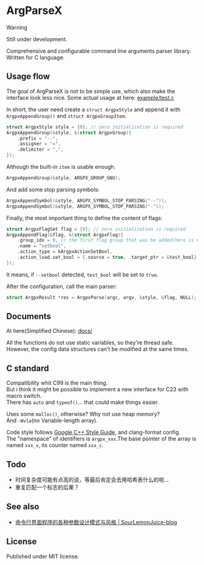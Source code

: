 # ArgParseX

> [!WARNING]
> Still under development.

Comprehensive and configurable command line arguments parser library.\
Written for C language.

## Usage flow

The goal of ArgParseX is not to be simple use, which also make the interface look less nice. Some actual usage at here: [example/test.c](example/test.c)

In short, the user need create a `struct ArgpxStyle` and append it with `ArgpxAppendGroup()` and `struct ArgpxGroupItem`.

```c
struct ArgpxStyle style = {0}; // zero initialization is required
ArgpxAppendGroup(&style, &(struct ArgpxGroup){
    .prefix = "--",
    .assigner = "=",
    .delimiter = ",",
});
```

Although the built-in `item` is usable enough.

```c
ArgpxAppendGroup(&style, ARGPX_GROUP_GNU);
```

And add some stop parsing symbols:

```c
ArgpxAppendSymbol(&style, ARGPX_SYMBOL_STOP_PARSING("--"));
ArgpxAppendSymbol(&style, ARGPX_SYMBOL_STOP_PARSING("-"));
```

Finally, the most important thing to define the content of flags:

```c
struct ArgpxFlagSet flag = {0}; // zero initialization is required
ArgpxAppendFlag(&flag, &(struct ArgpxFlag){
    .group_idx = 0, // the first flag group that was be added(here is GNU)
    .name = "setbool",
    .action_type = kArgpxActionSetBool,
    .action_load.set_bool = {.source = true, .target_ptr = &test_bool},
});
```

It means, if `--setbool` detected, `test_bool` will be set to `true`.

After the configuration, call the main parser:

```c
struct ArgpxResult *res = ArgpxParse(argc, argv, &style, &flag, NULL);
```

## Documents

At here(Simplified Chinese): [docs/](./docs/)

All the functions do not use static variables, so they're thread safe.\
However, the config data structures can't be modified at the same times.

## C standard

Compatibility whit C99 is the main thing.\
But i think it might be possible to implement a new interface for C23 with macro switch.\
There has `auto` and `typeof()`... that could make things easier.

Uses some `malloc()`, otherwise? Why not use heap memory?\
And `-Wvla`(no Variable-length array).

Code style follows [Google C++ Style Guide](https://google.github.io/styleguide/cppguide.html), and clang-format config.\
The "namespace" of identifiers is `argpx_xxx`.The base pointer of the array is named `xxx_v`, its counter named `xxx_c`.

## Todo

- 时间复杂度可能有点高的说，等最后肯定会去用哈希表什么的啦...
- 重复匹配一个标志的后果？

## See also

- [命令行界面程序的各种参数设计模式与风格 | SourLemonJuice-blog](https://sourlemonjuice.github.io/SourLemonJuice-blog/posts2/2024/09/command-line-style)

## License

Published under MIT license.
